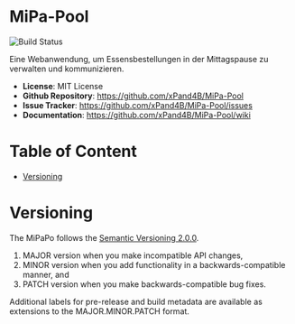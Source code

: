 # MiPa-Pool
![Build Status](https://github.com/xPand4B/MiPa-Pool/workflows/CI/badge.svg)

Eine Webanwendung, um Essensbestellungen in der Mittagspause zu verwalten und kommunizieren.

- **License**: MIT License
- **Github Repository**: <https://github.com/xPand4B/MiPa-Pool>
- **Issue Tracker**: <https://github.com/xPand4B/MiPa-Pool/issues>
- **Documentation**: <https://github.com/xPand4B/MiPa-Pool/wiki>

# Table of Content
- [Versioning](#versioning)


# Versioning
The MiPaPo follows the [Semantic Versioning 2.0.0](https://semver.org/).
1. MAJOR version when you make incompatible API changes,
2. MINOR version when you add functionality in a backwards-compatible manner, and
3. PATCH version when you make backwards-compatible bug fixes.

Additional labels for pre-release and build metadata are available as extensions to the MAJOR.MINOR.PATCH format. 

